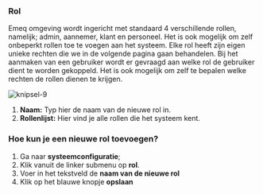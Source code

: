 ### Rol

Emeq omgeving wordt ingericht met standaard 4 verschillende rollen, namelijk; admin, aannemer, klant en personeel. Het is ook mogelijk om zelf onbeperkt rollen toe te voegen aan het systeem. Elke rol heeft zijn eigen unieke rechten die we in de volgende pagina gaan behandelen. Bij het aanmaken van een gebruiker wordt er gevraagd aan welke rol de gebruiker dient te worden gekoppeld. Het is ook mogelijk om zelf te bepalen welke rechten de rollen dienen te krijgen.

![knipsel-9](https://user-images.githubusercontent.com/95087870/147908662-fd12a2d6-af55-405b-93c1-71d36d63b4cc.PNG)

1. **Naam:** Typ hier de naam van de nieuwe rol in.
2. **Rollenlijst:** Hier vind je alle rollen die het systeem kent.
### Hoe kun je een nieuwe rol toevoegen?
1. Ga naar **systeemconfiguratie**;
2. Klik vanuit de linker submenu op **rol**.
3. Voer in het tekstveld de **naam van de nieuwe rol**
4. Klik op het blauwe knopje **opslaan**

